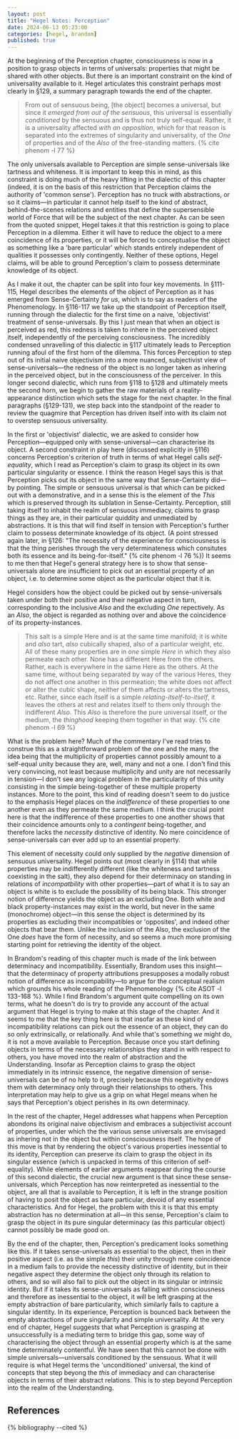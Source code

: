 ```yaml
---
layout: post
title: "Hegel Notes: Perception"
date: 2024-06-13 05:23:00
categories: [hegel, brandom]
published: true
---
```


At the beginning of the Perception chapter, consciousness is now in a position to grasp objects in terms of universals: properties that might be shared with other objects. But there is an important constraint on the kind of universality available to it. Hegel articulates this constraint perhaps most clearly in &#167;129, a summary paragraph towards the end of the chapter.

> From out of sensuous being, [the object] becomes a universal, but since it _emerged from out of the sensuous_, this universal is essentially _conditioned_ by the sensuous and is thus not truly self-equal. Rather, it is a universality affected _with an opposition_, which for that reason is separated into the extremes of singularity and universality, of the _One_ of properties and of the _Also_ of the free-standing matters. {% cite phenom -l 77 %}

The only universals available to Perception are simple sense-universals like tartness and whiteness. It is important to keep this in mind, as this constraint is doing much of the heavy lifting in the dialectic of this chapter (indeed, it is on the basis of this restriction that Perception claims the authority of 'common sense'). Perception has no truck with abstractions, or so it claims—in particular it cannot help itself to the kind of abstract, behind-the-scenes relations and entities that define the supersensible world of Force that will be the subject of the next chapter. As can be seen from the quoted snippet, Hegel takes it that this restriction is going to place Perception in a dilemma. Either it will have to reduce the object to a mere coincidence of its properties, or it will be forced to conceptualise the object as something like a 'bare particular' which stands entirely independent of qualities it possesses only contingently. Neither of these options, Hegel claims, will be able to ground Perception's claim to possess determinate knowledge of its object. 

As I make it out, the chapter can be split into four key movements. In &#167;111-115, Hegel describes the elements of the object of Perception as it has emerged from Sense-Certainty _for us_, which is to say as readers of the Phenomenology. In &#167;116-117 we take up the standpoint of Perception itself, running through the dialectic for the first time on a naive, 'objectivist' treatment of sense-universals. By this I just mean that when an object is perceived as red, this redness is taken to inhere in the perceived object itself, independently of the perceiving consciousness. The incredibly condensed unravelling of this dialectic in &#167;117 ultimately leads to Perception running afoul of the first horn of the dilemma. This forces Perception to step out of its initial naive objectivism into a more nuanced, subjectivist view of sense-universals—the redness of the object is no longer taken as inhering in the perceived object, but in the consciousness of the perceiver. In this longer second dialectic, which runs from &#167;118 to &#167;128 and ultimately meets the second horn, we begin to gather the raw materials of a reality-appearance distinction which sets the stage for the next chapter. In the final paragraphs (&#167;129-131), we step back into the standpoint of the reader to review the quagmire that Perception has driven itself into with its claim not to overstep sensuous universality.

In the first or 'objectivist' dialectic, we are asked to consider how Perception—equipped only with sense-universal—can characterise its object. A second constraint in play here (discussed explicitly in &#167;116) concerns Perception's criterion of truth in terms of what Hegel calls _self-equality_, which I read as Perception's claim to grasp its object in its own particular singularity or essence. I think the reason Hegel says this is that Perception picks out its object in the same way that Sense-Certainty did—by pointing. The simple or sensuous universal is that which can be picked out with a demonstrative, and in  a sense this is the element of the _This_ which is preserved through its sublation in Sense-Certainty. Perception, still taking itself to inhabit the realm of sensuous immediacy, claims to grasp things as they are, in their particular quiddity and unmediated by abstractions. It is this that will find itself in tension with Perception's further claim to possess determinate knowledge of its object. (A point stressed again later, in &#167;126: "The necessity of the experience for consciousness is that the thing perishes through the very determinateness which consitutes both its essence and its being-for-itself." {% cite phenom -l 76 %}) It seems to me then that Hegel's general strategy here is to show that sense-universals alone are insufficient to pick out an essential property of an object, i.e. to determine some object as the particular object that it is. 

Hegel considers how the object could be picked out by sense-universals taken under both their positive and their negative aspect in turn, corresponding to the inclusive _Also_ and the excluding _One_ repectively. As an _Also_, the object is regarded as nothing over and above the coincidence of its property-instances.

> This salt is a simple Here and is at the same time manifold; it is white and _also_ tart, _also_ cubically shaped, also of a particular weight, etc. All of these many properties are in _one_ simple _Here_ in which they also permeate each other. None has a different Here from the others. Rather, each is everywhere in the same Here as the others. At the same time, without being separated by way of the various Heres, they do not affect one another in this permeation; the white does not affect or alter the cubic shape, neither of them affects or alters the tartness, etc. Rather, since each itself is a simple _relating-itself-to-itself_, it leaves the others at rest and relates itself to them only through the indifferent _Also_. This _Also_ is therefore the pure universal itself, or the medium, the _thinghood_ keeping them together in that way. {% cite phenom -l 69 %}

What is the problem here? Much of the commentary I've read tries to construe this as a straightforward problem of the one and the many, the idea being that the multiplicity of properties cannot possibly amount to a self-equal unity because they are, well, many and not a one. I don't find this very convincing, not least because multiplicity and unity are not necessarily in tension—I don't see any logical problem in the particularity of this unity consisting in the simple being-together of these multiple property instances. More to the point, this kind of reading doesn't seem to do justice to the emphasis Hegel places on the _indifference_ of these properties to one another even as they permeate the same medium. I think the crucial point here is that the indifference of these properties to one another shows that their coincidence amounts only to a _contingent_ being-together, and therefore lacks the _necessity_ distinctive of identity. No mere coincidence of sense-universals can ever add up to an essential property. 

This element of necessity could only supplied by the _negative_ dimension of sensuous universality. Hegel points out (most clearly in &#167;114) that while properties may be indifferently different (like the whiteness and tartness coexisting in the salt), they also depend for their determinacy on standing in relations of _incompatbility_ with other properties—part of what it is to say an object is white is to exclude the possibility of its being black. This stronger notion of difference yields the object as an excluding One. Both white and black property-instances may exist in the world, but never in the same (monochrome) object—in this sense the object is determined by its properties as excluding their incompatibles or 'opposites', and indeed other objects that bear them. Unlike the inclusion of the Also, the exclusion of the One _does_ have the form of necessity, and so seems a much more promising starting point for retrieving the identity of the object. 

In Brandom's reading of this chapter much is made of the link between determinacy and incompatibility. Essentially, Brandom uses this insight—that the determinacy of property attributions presupposes a modally robust notion of difference as incompability—to argue for the conceptual realism which grounds his whole reading of the Phenomenology {% cite ASOT -l 133-168 %}. While I find Brandom's argument quite compelling on its own terms, what he doesn't do is try to provide any account of the actual argument that Hegel is trying to make at this stage of the chapter. And it seems to me that the key thing here is that insofar as these kind of incompatibility relations can pick out the essence of an object, they can do so only extrinsically, or relationally. And while that's something _we_ might do, it is not a move available to Perception. Because once you start defining objects in terms of the necessary relationships they stand in with respect to others, you have moved into the realm of abstraction and the Understanding. Insofar as Perception claims to grasp the object immediately in its intrinsic essence, the negative dimension of sense-universals can be of no help to it, precisely because this negativity endows them with determinacy only through their relationships to others. This interpretation may help to give us a grip on what Hegel means when he says that Perception's object perishes in its own determinacy.

In the rest of the chapter, Hegel addresses what happens when Perception abondons its original naive objectivism and embraces a subjectivist account of properties, under which the the various sense universals are envisaged as inhering not in the object but within consciousness itself. The hope of this move is that by rendering the object's various properties inessential to its identity, Perception can preserve its claim to grasp the object in its singular essence (which is unpacked in terms of this criterion of self-equality). While elements of earlier arguments reappear during the course of this second dialectic, the crucial new argument is that since these sense-universals, which Perception has now reinterpreted as inessential to the object, are all that is available to Perception, it is left in the strange position of having to posit the object as bare particular, devoid of any essential characteristics. And for Hegel, the problem with this it is that this empty abstraction has no determination at all—in this sense, Perception's claim to grasp the object in its pure singular determinacy (as _this_ particular object) cannot possibly be made good on. 

By the end of the chapter, then, Perception's predicament looks something like this. If it takes sense-universals as essential to the object, then in their positive aspect (i.e. as the simple _this_) their unity through mere coincidence in a medium fails to provide the necessity distinctive of identity, but in their negative aspect they determine the object only through its relation to others, and so will also fail to pick out the object in its singular or intrinsic identity. But if it takes its sense-universals as falling within consciousness and therefore as inessential to the object, it will be left grasping at the empty abstraction of bare particularity, which similarly fails to capture a singular identity. In its experience, Perception is bounced back between the empty abstractions of pure singularity and simple universality. At the very end of chapter, Hegel suggests that what Perception is grasping at unsuccessfully is a mediating term to bridge this gap, some way of characterising the object through an essential property which is at the same time determinately contentful. We have seen that this cannot be done with simple universals—universals conditioned by the sensuous. What it will require is what Hegel terms the 'unconditioned' universal, the kind of concepts that step beyong the _this_ of immediacy and can characterise objects in terms of their abstract relations. This is to step beyond Perception into the realm of the Understanding. 


## References
{% bibliography --cited %}


